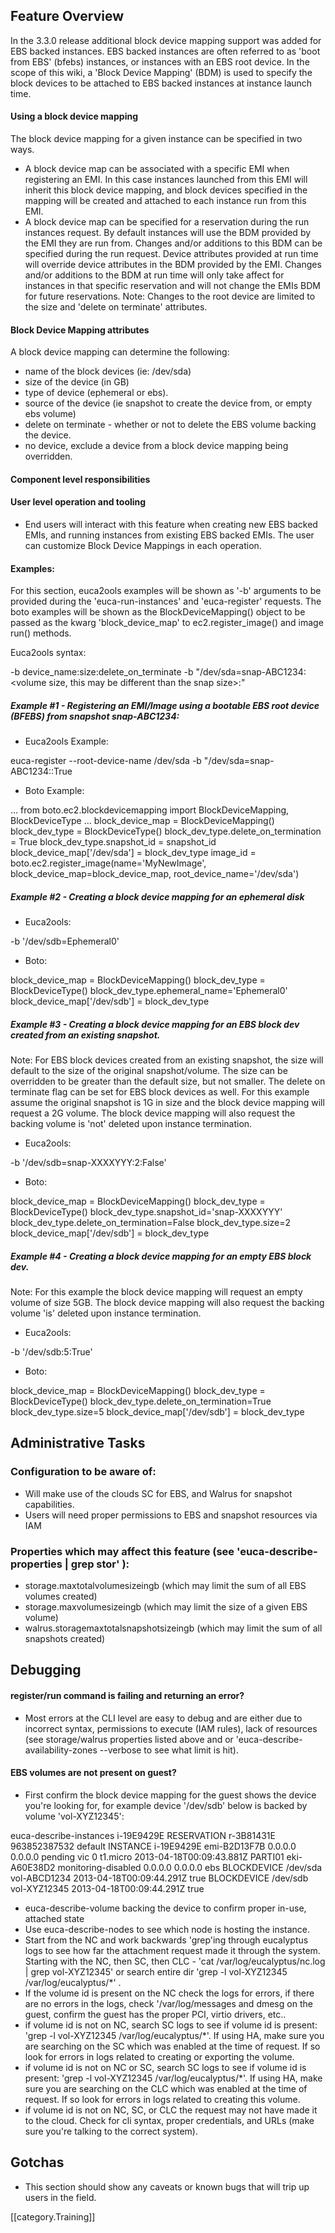## Feature Overview
In the 3.3.0 release additional block device mapping support was added for EBS backed instances. EBS backed instances are often referred to as 'boot from EBS' (bfebs) instances, or instances with an EBS root device.
In the scope of this wiki, a 'Block Device Mapping' (BDM) is used to specify the block devices to be attached to EBS backed instances at instance launch time.  

#### Using a block device mapping
The block device mapping for a given instance can be specified in two ways. 
* A block device map can be associated with a specific EMI when registering an EMI. In this case instances launched from this EMI will inherit this block device mapping, and block devices specified in the mapping will be created and attached to each instance run from this EMI. 
* A block device map can be specified for a reservation during the run instances request. By default instances will use the BDM provided by the EMI they are run from. Changes and/or additions to this BDM can be specified during the run request. Device attributes provided at run time will override device attributes in the BDM provided by the EMI.  Changes and/or additions to the BDM at run time will only take affect for instances in that specific reservation and will not change the EMIs BDM for future reservations. Note: Changes to the root device are limited to the size and 'delete on terminate' attributes. 

#### Block Device Mapping attributes 
A block device mapping can determine the following:
* name of the block devices (ie: /dev/sda)
* size of the device (in GB) 
* type of device (ephemeral or ebs).
* source of the device (ie snapshot to create the device from, or empty ebs volume)
* delete on terminate - whether or not to delete the EBS volume backing the device. 
* no device, exclude a device from a block device mapping being overridden. 

#### Component level responsibilities

#### User level operation and tooling
* End users will interact with this feature when creating new EBS backed EMIs, and running instances from existing EBS backed EMIs. The user can customize Block Device Mappings in each operation. 

#### Examples:
For this section, euca2ools examples will be shown as '-b' arguments to be provided during the 'euca-run-instances' and 'euca-register' requests. The boto examples will be shown as the BlockDeviceMapping() object to be passed as the kwarg 'block_device_map' to ec2.register_image() and image run() methods. 

Euca2ools syntax:

-b device_name:size:delete_on_terminate
-b "/dev/sda=snap-ABC1234:<volume size, this may be different than the snap size>:<delete on terminate: True:False>"

##### Example #1 - Registering an EMI/Image using a bootable EBS root device (BFEBS) from snapshot snap-ABC1234:

* Euca2ools Example:

euca-register --root-device-name /dev/sda -b "/dev/sda=snap-ABC1234::True

* Boto Example:

...
from boto.ec2.blockdevicemapping import BlockDeviceMapping, BlockDeviceType
...
block_device_map = BlockDeviceMapping()
block_dev_type = BlockDeviceType()
block_dev_type.delete_on_termination = True
block_dev_type.snapshot_id = snapshot_id
block_device_map['/dev/sda'] = block_dev_type
image_id = boto.ec2.register_image(name='MyNewImage', block_device_map=block_device_map, root_device_name='/dev/sda')


##### Example #2 - Creating a block device mapping for an ephemeral disk

* Euca2ools:

-b '/dev/sdb=Ephemeral0'

* Boto:

block_device_map = BlockDeviceMapping()
block_dev_type = BlockDeviceType()
block_dev_type.ephemeral_name='Ephemeral0'
block_device_map['/dev/sdb'] = block_dev_type


##### Example #3 - Creating a block device mapping for an EBS block dev created from an existing snapshot.

Note: For EBS block devices created from an existing snapshot, the size will default to the size of the original snapshot/volume. The size can be overridden to be greater than the default size, but not smaller. The delete on terminate flag can be set for EBS block devices as well. For this example assume the original snapshot is 1G in size and the block device mapping will request a 2G volume. The block device mapping will also request the backing volume is 'not' deleted upon instance termination. 

* Euca2ools:

-b '/dev/sdb=snap-XXXXYYY:2:False'

* Boto:

block_device_map = BlockDeviceMapping()
block_dev_type = BlockDeviceType()
block_dev_type.snapshot_id='snap-XXXXYYY'
block_dev_type.delete_on_termination=False
block_dev_type.size=2
block_device_map['/dev/sdb'] = block_dev_type

##### Example #4 - Creating a block device mapping for an empty EBS block dev.

Note: For this example the block device mapping will request an empty volume of size 5GB. The block device mapping will also request the backing volume 'is' deleted upon instance termination. 

* Euca2ools:

-b '/dev/sdb:5:True'

* Boto:

block_device_map = BlockDeviceMapping()
block_dev_type = BlockDeviceType()
block_dev_type.delete_on_termination=True
block_dev_type.size=5
block_device_map['/dev/sdb'] = block_dev_type


## Administrative Tasks
### Configuration to be aware of:
* Will make use of the clouds SC for EBS, and Walrus for snapshot capabilities. 
* Users will need proper permissions to EBS and snapshot resources via IAM

### Properties which may affect this feature (see 'euca-describe-properties | grep stor' ):
* storage.maxtotalvolumesizeingb (which may limit the sum of all EBS volumes created)
* storage.maxvolumesizeingb (which may limit the size of a given EBS volume)
* walrus.storagemaxtotalsnapshotsizeingb (which may limit the sum of all snapshots created)

## Debugging 
#### register/run command is failing and returning an error? 
* Most errors at the CLI level are easy to debug and are either due to incorrect syntax, permissions to execute (IAM rules), lack of resources (see storage/walrus properties listed above and or 'euca-describe-availability-zones --verbose to see what limit is hit).  

#### EBS volumes are not present on guest? 
* First confirm the block device mapping for the guest shows the device you're looking for, for example device '/dev/sdb' below is backed by volume 'vol-XYZ12345':

euca-describe-instances i-19E9429E
RESERVATION	r-3B81431E	963852387532	default
INSTANCE	i-19E9429E	emi-B2D13F7B	0.0.0.0	0.0.0.0	pending	vic	0	 t1.micro	2013-04-18T00:09:43.881Z	PARTI01	eki-A60E38D2 monitoring-disabled	0.0.0.0	0.0.0.0	 ebs
BLOCKDEVICE	/dev/sda	vol-ABCD1234	2013-04-18T00:09:44.291Z	true
BLOCKDEVICE	/dev/sdb	vol-XYZ12345	2013-04-18T00:09:44.291Z	true

* euca-describe-volume backing the device to confirm proper in-use, attached state 
* Use euca-describe-nodes to see which node is hosting the instance. 
* Start from the NC and work backwards 'grep'ing through eucalyptus logs to see how far the attachment request made it through the system. Starting with the NC, then SC, then CLC - 'cat /var/log/eucalyptus/nc.log | grep vol-XYZ12345' or search entire dir 'grep -l vol-XYZ12345 /var/log/eucalyptus/*' . 
* If the volume id is present on the NC check the logs for errors, if there are no errors in the logs, check '/var/log/messages and dmesg on the guest, confirm the guest has the proper PCI, virtio drivers, etc..
* if volume id is not on NC, search SC logs to see if volume id is present: 'grep -l vol-XYZ12345 /var/log/eucalyptus/*'. If using HA, make sure you are searching on the SC which was enabled at the time of request. If so look for errors in logs related to creating or exporting the volume. 
* if volume id is not on NC or SC, search SC logs to see if volume id is present: 'grep -l vol-XYZ12345 /var/log/eucalyptus/*'. If using HA, make sure you are searching on the CLC which was enabled at the time of request. If so look for errors in logs related to creating this volume. 
* if volume id is not on NC, SC, or CLC the request may not have made it to the cloud. Check for cli syntax, proper credentials, and URLs (make sure you're talking to the correct system). 



## Gotchas
* This section should show any caveats or known bugs that will trip up users in the field.

[[category.Training]]